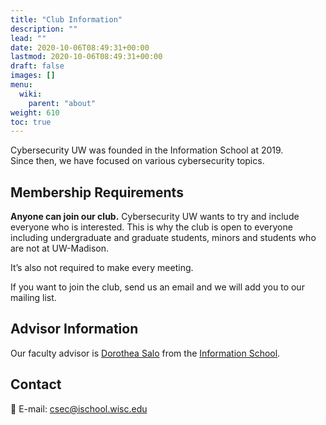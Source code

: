```yaml
---
title: "Club Information"
description: ""
lead: ""
date: 2020-10-06T08:49:31+00:00
lastmod: 2020-10-06T08:49:31+00:00
draft: false
images: []
menu:
  wiki:
    parent: "about"
weight: 610
toc: true
---
```


Cybersecurity UW was founded in the Information School at 2019.
<br />
Since then, we have focused on various cybersecurity topics.

## Membership Requirements

**Anyone can join our club.**
Cybersecurity UW wants to try and include everyone who is interested. This is why the club is open to everyone including undergraduate and graduate students, minors and students who are not at UW-Madison.

It’s also not required to make every meeting.

If you want to join the club, send us an email and we will add you to our mailing list.

## Advisor Information

Our faculty advisor is [Dorothea Salo](https://ischool.wisc.edu/blog/staff/salo-dorothea/) from the [Information School](https://ischool.wisc.edu).

## Contact

:email: E-mail: csec@ischool.wisc.edu
